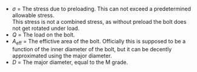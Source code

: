 - $\sigma$ = The stress due to preloading. This can not exceed a predetermined allowable stress. <br>This stress is not a combined stress, as without preload the bolt does not get rotated under load.
- $Q$ = The load on the bolt.
- $A_{\textrm{eff}}$ = The effictive area of the bolt. Officially this is supposed to be a function of the inner diameter of the bolt, but it can be decently approximated using the major diameter.
- $D$ = The major diameter, equal to the M grade.